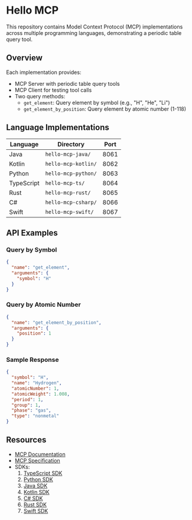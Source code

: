 # Hello MCP

This repository contains Model Context Protocol (MCP) implementations across multiple programming languages, demonstrating a periodic table query tool.

## Overview

Each implementation provides:
- MCP Server with periodic table query tools
- MCP Client for testing tool calls
- Two query methods:
  - `get_element`: Query element by symbol (e.g., "H", "He", "Li")
  - `get_element_by_position`: Query element by atomic number (1-118)

## Language Implementations

| Language   | Directory          | Port|
|------------|------------|----------|
| Java       | `hello-mcp-java/`  | 8061|
| Kotlin     | `hello-mcp-kotlin/`| 8062|
| Python     | `hello-mcp-python/`| 8063|
| TypeScript | `hello-mcp-ts/`    | 8064|
| Rust       | `hello-mcp-rust/`  | 8065|
| C#         | `hello-mcp-csharp/`| 8066|
| Swift      | `hello-mcp-swift/` | 8067|

## API Examples

### Query by Symbol
```json
{
  "name": "get_element",
  "arguments": {
    "symbol": "H"
  }
}
```

### Query by Atomic Number
```json
{
  "name": "get_element_by_position",
  "arguments": {
    "position": 1
  }
}
```

### Sample Response
```json
{
  "symbol": "H",
  "name": "Hydrogen",
  "atomicNumber": 1,
  "atomicWeight": 1.008,
  "period": 1,
  "group": 1,
  "phase": "gas",
  "type": "nonmetal"
}
```

## Resources

- [MCP Documentation](https://modelcontextprotocol.io/) 
- [MCP Specification](https://spec.modelcontextprotocol.io/) 
- SDKs:
  1. [TypeScript SDK](https://github.com/modelcontextprotocol/typescript-sdk)
  2. [Python SDK](https://github.com/modelcontextprotocol/python-sdk)
  3. [Java SDK](https://github.com/modelcontextprotocol/java-sdk)
  4. [Kotlin SDK](https://github.com/modelcontextprotocol/kotlin-sdk)
  5. [C# SDK](https://github.com/modelcontextprotocol/csharp-sdk)
  6. [Rust SDK](https://github.com/modelcontextprotocol/rust-sdk)
  7. [Swift SDK](https://github.com/modelcontextprotocol/swift-sdk)

